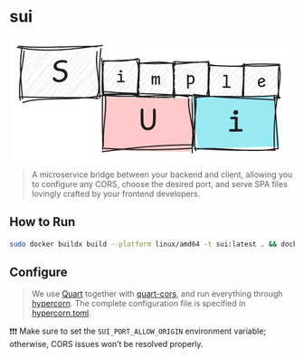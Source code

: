 # sui
![](./docs/sui.png)
> A microservice bridge between your backend and client, allowing you to configure any CORS, choose the desired port, and serve SPA files lovingly crafted by your frontend developers.

## How to Run
```bash
sudo docker buildx build --platform linux/amd64 -t sui:latest . && docker-compose up -d
```

## Configure
> We use [Quart](https://github.com/pallets/quart) together with [quart-cors](https://pypi.org/project/quart-cors/), and run everything through [hypercorn](https://hypercorn.readthedocs.io/en/latest/). The complete configuration file is specified in [hypercorn.toml](./hypercorn.toml).

:exclamation::exclamation::exclamation: Make sure to set the `SUI_PORT_ALLOW_ORIGIN` environment variable; otherwise, CORS issues won’t be resolved properly.